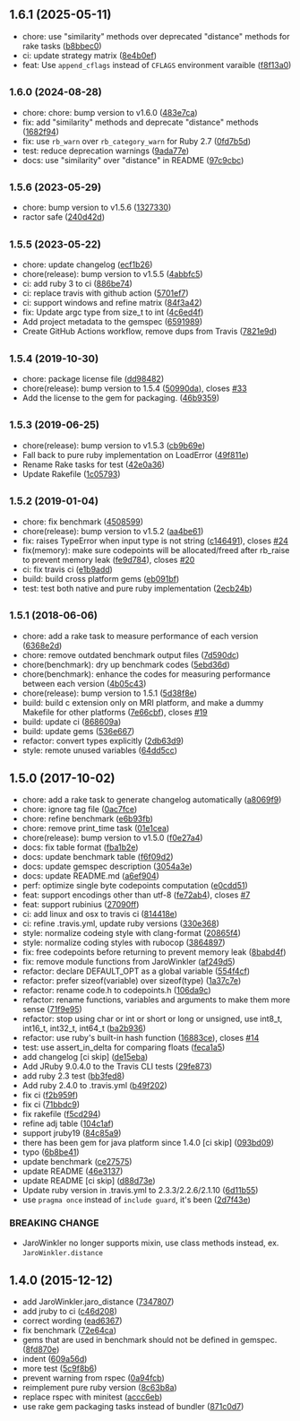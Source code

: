 ## 1.6.1 (2025-05-11)

* chore: use "similarity" methods over deprecated "distance" methods for rake tasks ([b8bbec0](https://github.com/tonytonyjan/jaro_winkler/commit/b8bbec0))
* ci: update strategy matrix ([8e4b0ef](https://github.com/tonytonyjan/jaro_winkler/commit/8e4b0ef))
* feat: Use `append_cflags` instead of `CFLAGS` environment varaible ([f8f13a0](https://github.com/tonytonyjan/jaro_winkler/commit/f8f13a0))

## <small>1.6.0 (2024-08-28)</small>

* chore: chore: bump version to v1.6.0 ([483e7ca](https://github.com/tonytonyjan/jaro_winkler/commit/483e7ca))
* fix: add "similarity" methods and deprecate "distance" methods ([1682f94](https://github.com/tonytonyjan/jaro_winkler/commit/1682f94))
* fix: use `rb_warn` over `rb_category_warn` for Ruby 2.7 ([0fd7b5d](https://github.com/tonytonyjan/jaro_winkler/commit/0fd7b5d))
* test: reduce deprecation warnings ([9ada77e](https://github.com/tonytonyjan/jaro_winkler/commit/9ada77e))
* docs: use "similarity" over "distance" in README ([97c9cbc](https://github.com/tonytonyjan/jaro_winkler/commit/97c9cbc))



## <small>1.5.6 (2023-05-29)</small>

* chore: bump version to v1.5.6 ([1327330](https://github.com/tonytonyjan/jaro_winkler/commit/1327330))
* ractor safe ([240d42d](https://github.com/tonytonyjan/jaro_winkler/commit/240d42d))



## <small>1.5.5 (2023-05-22)</small>

* chore: update changelog ([ecf1b26](https://github.com/tonytonyjan/jaro_winkler/commit/ecf1b26))
* chore(release): bump version to v1.5.5 ([4abbfc5](https://github.com/tonytonyjan/jaro_winkler/commit/4abbfc5))
* ci: add ruby 3 to ci ([886be74](https://github.com/tonytonyjan/jaro_winkler/commit/886be74))
* ci: replace travis with github action ([5701ef7](https://github.com/tonytonyjan/jaro_winkler/commit/5701ef7))
* ci: support windows and refine matrix ([84f3a42](https://github.com/tonytonyjan/jaro_winkler/commit/84f3a42))
* fix: Update argc type from size_t to int ([4c6ed4f](https://github.com/tonytonyjan/jaro_winkler/commit/4c6ed4f))
* Add project metadata to the gemspec ([6591989](https://github.com/tonytonyjan/jaro_winkler/commit/6591989))
* Create GitHub Actions workflow, remove dups from Travis ([7821e9d](https://github.com/tonytonyjan/jaro_winkler/commit/7821e9d))



## <small>1.5.4 (2019-10-30)</small>

* chore: package license file ([dd98482](https://github.com/tonytonyjan/jaro_winkler/commit/dd98482))
* chore(release): bump version to 1.5.4 ([50990da](https://github.com/tonytonyjan/jaro_winkler/commit/50990da)), closes [#33](https://github.com/tonytonyjan/jaro_winkler/issues/33)
* Add the license to the gem for packaging. ([46b9359](https://github.com/tonytonyjan/jaro_winkler/commit/46b9359))



## <small>1.5.3 (2019-06-25)</small>

* chore(release): bump version to v1.5.3 ([cb9b69e](https://github.com/tonytonyjan/jaro_winkler/commit/cb9b69e))
* Fall back to pure ruby implementation on LoadError ([49f811e](https://github.com/tonytonyjan/jaro_winkler/commit/49f811e))
* Rename Rake tasks for test ([42e0a36](https://github.com/tonytonyjan/jaro_winkler/commit/42e0a36))
* Update Rakefile ([1c05793](https://github.com/tonytonyjan/jaro_winkler/commit/1c05793))



## <small>1.5.2 (2019-01-04)</small>

* chore: fix benchmark ([4508599](https://github.com/tonytonyjan/jaro_winkler/commit/4508599))
* chore(release): bump version to v1.5.2 ([aa4be61](https://github.com/tonytonyjan/jaro_winkler/commit/aa4be61))
* fix: raises TypeError when input type is not string ([c146491](https://github.com/tonytonyjan/jaro_winkler/commit/c146491)), closes [#24](https://github.com/tonytonyjan/jaro_winkler/issues/24)
* fix(memory): make sure codepoints will be allocated/freed after rb_raise to prevent memory leak ([fe9d784](https://github.com/tonytonyjan/jaro_winkler/commit/fe9d784)), closes [#20](https://github.com/tonytonyjan/jaro_winkler/issues/20)
* ci: fix travis ci ([e1b9add](https://github.com/tonytonyjan/jaro_winkler/commit/e1b9add))
* build: build cross platform gems ([eb091bf](https://github.com/tonytonyjan/jaro_winkler/commit/eb091bf))
* test: test both native and pure ruby implementation ([2ecb24b](https://github.com/tonytonyjan/jaro_winkler/commit/2ecb24b))



## <small>1.5.1 (2018-06-06)</small>

* chore: add a rake task to measure performance of each version ([6368e2d](https://github.com/tonytonyjan/jaro_winkler/commit/6368e2d))
* chore: remove outdated benchmark output files ([7d590dc](https://github.com/tonytonyjan/jaro_winkler/commit/7d590dc))
* chore(benchmark): dry up benchmark codes ([5ebd36d](https://github.com/tonytonyjan/jaro_winkler/commit/5ebd36d))
* chore(benchmark): enhance the codes for measuring performance between each version ([4b05c43](https://github.com/tonytonyjan/jaro_winkler/commit/4b05c43))
* chore(release): bump version to 1.5.1 ([5d38f8e](https://github.com/tonytonyjan/jaro_winkler/commit/5d38f8e))
* build: build c extension only on MRI platform, and make a dummy Makefile for other platforms ([7e66cbf](https://github.com/tonytonyjan/jaro_winkler/commit/7e66cbf)), closes [#19](https://github.com/tonytonyjan/jaro_winkler/issues/19)
* build: update ci ([868609a](https://github.com/tonytonyjan/jaro_winkler/commit/868609a))
* build: update gems ([536e667](https://github.com/tonytonyjan/jaro_winkler/commit/536e667))
* refactor: convert types explicitly ([2db63d9](https://github.com/tonytonyjan/jaro_winkler/commit/2db63d9))
* style: remote unused variables ([64dd5cc](https://github.com/tonytonyjan/jaro_winkler/commit/64dd5cc))



## 1.5.0 (2017-10-02)

* chore: add a rake task to generate changelog automatically ([a8069f9](https://github.com/tonytonyjan/jaro_winkler/commit/a8069f9))
* chore: ignore tag file ([0ac7fce](https://github.com/tonytonyjan/jaro_winkler/commit/0ac7fce))
* chore: refine benchmark ([e6b93fb](https://github.com/tonytonyjan/jaro_winkler/commit/e6b93fb))
* chore: remove print_time task ([01e1cea](https://github.com/tonytonyjan/jaro_winkler/commit/01e1cea))
* chore(release): bump version to v1.5.0 ([f0e27a4](https://github.com/tonytonyjan/jaro_winkler/commit/f0e27a4))
* docs: fix table format ([fba1b2e](https://github.com/tonytonyjan/jaro_winkler/commit/fba1b2e))
* docs: update benchmark table ([f6f09d2](https://github.com/tonytonyjan/jaro_winkler/commit/f6f09d2))
* docs: update gemspec description ([3054a3e](https://github.com/tonytonyjan/jaro_winkler/commit/3054a3e))
* docs: update README.md ([a6ef904](https://github.com/tonytonyjan/jaro_winkler/commit/a6ef904))
* perf: optimize single byte codepoints computation ([e0cdd51](https://github.com/tonytonyjan/jaro_winkler/commit/e0cdd51))
* feat: support encodings other than utf-8 ([fe72ab4](https://github.com/tonytonyjan/jaro_winkler/commit/fe72ab4)), closes [#7](https://github.com/tonytonyjan/jaro_winkler/issues/7)
* feat: support rubinius ([27090ff](https://github.com/tonytonyjan/jaro_winkler/commit/27090ff))
* ci: add linux and osx to travis ci ([814418e](https://github.com/tonytonyjan/jaro_winkler/commit/814418e))
* ci: refine .travis.yml, update ruby versions ([330e368](https://github.com/tonytonyjan/jaro_winkler/commit/330e368))
* style: normalize codeing style with clang-format ([20865f4](https://github.com/tonytonyjan/jaro_winkler/commit/20865f4))
* style: normalize coding styles with rubocop ([3864897](https://github.com/tonytonyjan/jaro_winkler/commit/3864897))
* fix: free codepoints before returning to prevent memory leak ([8babd4f](https://github.com/tonytonyjan/jaro_winkler/commit/8babd4f))
* fix: remove module functions from JaroWinkler ([af249d5](https://github.com/tonytonyjan/jaro_winkler/commit/af249d5))
* refactor: declare DEFAULT_OPT as a global variable ([554f4cf](https://github.com/tonytonyjan/jaro_winkler/commit/554f4cf))
* refactor: prefer sizeof(variable) over sizeof(type) ([1a37c7e](https://github.com/tonytonyjan/jaro_winkler/commit/1a37c7e))
* refactor: rename code.h to codepoints.h ([106da9c](https://github.com/tonytonyjan/jaro_winkler/commit/106da9c))
* refactor: rename functions, variables and arguments to make them more sense ([71f9e95](https://github.com/tonytonyjan/jaro_winkler/commit/71f9e95))
* refactor: stop using char or int or short or long or unsigned, use int8_t, int16_t, int32_t, int64_t ([ba2b936](https://github.com/tonytonyjan/jaro_winkler/commit/ba2b936))
* refactor: use ruby's built-in hash function ([16883ce](https://github.com/tonytonyjan/jaro_winkler/commit/16883ce)), closes [#14](https://github.com/tonytonyjan/jaro_winkler/issues/14)
* test: use assert_in_delta for comparing floats ([feca1a5](https://github.com/tonytonyjan/jaro_winkler/commit/feca1a5))
* add changelog [ci skip] ([de15eba](https://github.com/tonytonyjan/jaro_winkler/commit/de15eba))
* Add JRuby 9.0.4.0 to the Travis CLI tests ([29fe873](https://github.com/tonytonyjan/jaro_winkler/commit/29fe873))
* add ruby 2.3 test ([bb3fed8](https://github.com/tonytonyjan/jaro_winkler/commit/bb3fed8))
* Add ruby 2.4.0 to .travis.yml ([b49f202](https://github.com/tonytonyjan/jaro_winkler/commit/b49f202))
* fix ci ([f2b959f](https://github.com/tonytonyjan/jaro_winkler/commit/f2b959f))
* fix ci ([71bbdc9](https://github.com/tonytonyjan/jaro_winkler/commit/71bbdc9))
* fix rakefile ([f5cd294](https://github.com/tonytonyjan/jaro_winkler/commit/f5cd294))
* refine adj table ([104c1af](https://github.com/tonytonyjan/jaro_winkler/commit/104c1af))
* support jruby19 ([84c85a9](https://github.com/tonytonyjan/jaro_winkler/commit/84c85a9))
* there has been gem for java platform since 1.4.0 [ci skip] ([093bd09](https://github.com/tonytonyjan/jaro_winkler/commit/093bd09))
* typo ([6b8be41](https://github.com/tonytonyjan/jaro_winkler/commit/6b8be41))
* update benchmark ([ce27575](https://github.com/tonytonyjan/jaro_winkler/commit/ce27575))
* update README ([46e3137](https://github.com/tonytonyjan/jaro_winkler/commit/46e3137))
* update README [ci skip] ([d88d73e](https://github.com/tonytonyjan/jaro_winkler/commit/d88d73e))
* Update ruby version in .travis.yml to 2.3.3/2.2.6/2.1.10 ([6d11b55](https://github.com/tonytonyjan/jaro_winkler/commit/6d11b55))
* use `pragma once` instead of `include guard`, it's been ([2d7f43e](https://github.com/tonytonyjan/jaro_winkler/commit/2d7f43e))


### BREAKING CHANGE

* JaroWinkler no longer supports mixin, use class methods instead, ex.
`JaroWinkler.distance`


## 1.4.0 (2015-12-12)

* add JaroWinkler.jaro_distance ([7347807](https://github.com/tonytonyjan/jaro_winkler/commit/7347807))
* add jruby to ci ([c46d208](https://github.com/tonytonyjan/jaro_winkler/commit/c46d208))
* correct wording ([ead6367](https://github.com/tonytonyjan/jaro_winkler/commit/ead6367))
* fix benchmark ([72e64ca](https://github.com/tonytonyjan/jaro_winkler/commit/72e64ca))
* gems that are used in benchmark should not be defined in gemspec. ([8fd870e](https://github.com/tonytonyjan/jaro_winkler/commit/8fd870e))
* indent ([609a56d](https://github.com/tonytonyjan/jaro_winkler/commit/609a56d))
* more test ([5c9f8b6](https://github.com/tonytonyjan/jaro_winkler/commit/5c9f8b6))
* prevent warning from rspec ([0a94fcb](https://github.com/tonytonyjan/jaro_winkler/commit/0a94fcb))
* reimplement pure ruby version ([8c63b8a](https://github.com/tonytonyjan/jaro_winkler/commit/8c63b8a))
* replace rspec with minitest ([accc6eb](https://github.com/tonytonyjan/jaro_winkler/commit/accc6eb))
* use rake gem packaging tasks instead of bundler ([871c0d7](https://github.com/tonytonyjan/jaro_winkler/commit/871c0d7))



